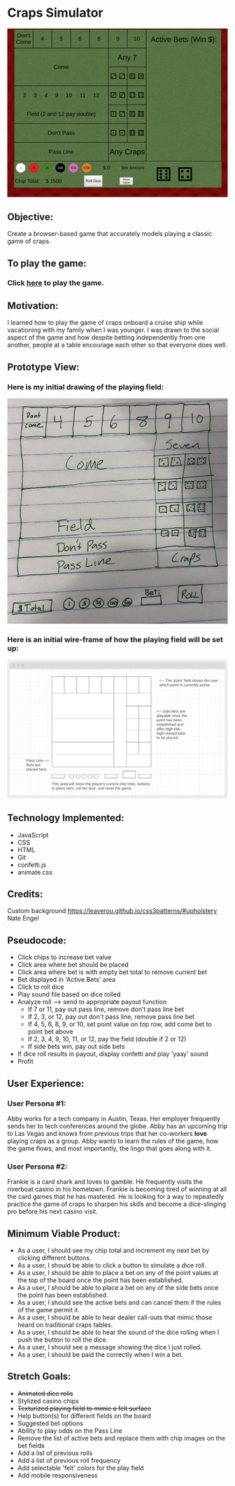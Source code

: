 # Craps Simulator

![Craps playing field current](assets/current.png)

## Objective:
Create a browser-based game that accurately models playing a classic game of craps.

## To play the game:
### Click [here](http://crappy-craps.surge.sh) to play the game.

## Motivation:
I learned how to play the game of craps onboard a cruise ship while vacationing with my family when I was younger. I was drawn to the social aspect of the game and how despite betting independently from one another, people at a table encourage each other so that everyone does well.

## Prototype View:
### Here is my initial drawing of the playing field:
![Craps playing field first drawing](assets/drawing.png)
### Here is an initial wire-frame of how the playing field will be set up:
![Craps playing field](assets/Wireframe.png)

## Technology Implemented:
- JavaScript
- CSS
- HTML
- Git 
- confetti.js
- animate.css

## Credits:
Custom background https://leaverou.github.io/css3patterns/#upholstery Nate Engel

## Pseudocode:
- Click chips to increase bet value
- Click area where bet should be placed
- Click area where bet is with empty bet total to remove current bet
- Bet displayed in 'Active Bets' area
- Click to roll dice
- Play sound file based on dice rolled
- Analyze roll --> send to appropriate payout function
  - If 7 or 11, pay out pass line, remove don't pass line bet
  - If 2, 3, or 12, pay out don't pass line, remove pass line bet
  - If 4, 5, 6, 8, 9, or 10, set point value on top row, add come bet to point bet above
  - If 2, 3, 4, 9, 10, 11, or 12, pay the field (double if 2 or 12)
  - If side bets win, pay out side bets
- If dice roll results in payout, display confetti and play 'yaay' sound
- Profit


## User Experience:
### User Persona #1:
Abby works for a tech company in Austin, Texas. Her employer frequently sends her to tech conferences around the globe. Abby has an upcoming trip to Las Vegas and knows from previous trips that her co-workers **love** playing craps as a group. Abby wants to learn the rules of the game, how the game flows, and most importantly, the lingo that goes along with it.  

### User Persona #2:
Frankie is a card shark and loves to gamble. He frequently visits the riverboat casino in his hometown. Frankie is becoming tired of winning at all the card games that he has mastered. He is looking for a way to repeatedly practice the game of craps to sharpen his skills and become a dice-slinging pro before his next casino visit.

## Minimum Viable Product:
- As a user, I should see my chip total and increment my next bet by clicking different buttons.
- As a user, I should be able to click a button to simulate a dice roll.
- As a user, I should be able to place a bet on any of the point values at the top of the board once the point has been established.
- As a user, I should be able to place a bet on any of the side bets once the point has been established.
- As a user, I should see the active bets and can cancel them if the rules of the game permit it.
- As a user, I should be able to hear dealer call-outs that mimic those heard on traditional craps tables.
- As a user, I should be able to hear the sound of the dice rolling when I push the button to roll the dice.
- As a user, I should see a message showing the dice I just rolled.
- As a user, I should be paid the correctly when I win a bet.

## Stretch Goals:
- ~~Animated dice rolls~~
- Stylized casino chips
- ~~Texturized playing field to mimic a felt surface~~
- Help button(s) for different fields on the board
- Suggested bet options
- Ability to play odds on the Pass Line
- Remove the list of active bets and replace them with chip images on the bet fields
- Add a list of previous rolls
- Add a list of previous roll frequency
- Add selectable 'felt' colors for the play field
- Add mobile responsiveness


